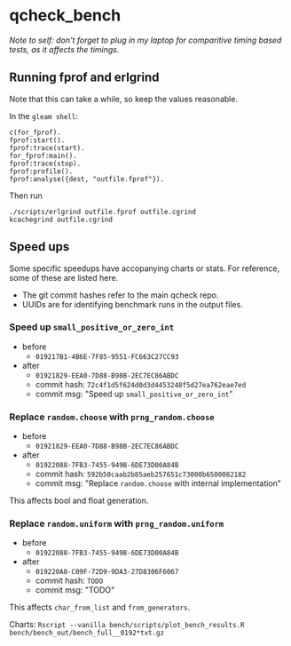 # qcheck_bench

_Note to self: don't forget to plug in my laptop for comparitive timing based tests, as it affects the timings._

## Running fprof and erlgrind

Note that this can take a while, so keep the values reasonable.

In the `gleam shell`:

```
c(for_fprof).
fprof:start().
fprof:trace(start).
for_fprof:main().
fprof:trace(stop).
fprof:profile().
fprof:analyse({dest, "outfile.fprof"}).
```

Then run

```
./scripts/erlgrind outfile.fprof outfile.cgrind
kcachegrind outfile.cgrind
```

## Speed ups

Some specific speedups have accopanying charts or stats. For reference, some of these are listed here.

- The git commit hashes refer to the main qcheck repo.
- UUIDs are for identifying benchmark runs in the output files.

### Speed up `small_positive_or_zero_int`

- before
  - `019217B1-4B6E-7F85-9551-FC663C27CC93`
- after
  - `01921829-EEA0-7D88-B98B-2EC7EC86ABDC`
  - commit hash: `72c4f1d5f624d0d3d4453248f5d27ea762eae7ed`
  - commit msg: "Speed up `small_positive_or_zero_int`"

### Replace `random.choose` with `prng_random.choose`

- before
  - `01921829-EEA0-7D88-B98B-2EC7EC86ABDC`
- after
  - `01922088-7FB3-7455-949B-6DE73D00A84B`
  - commit hash: `592b50caab2b85aeb257651c73000b6500082182`
  - commit msg: "Replace `random.choose` with internal implementation"

This affects bool and float generation.

### Replace `random.uniform` with `prng_random.uniform`

- before
  - `01922088-7FB3-7455-949B-6DE73D00A84B`
- after
  - `019220A8-C09F-72D9-9DA3-27D8306F6067`
  - commit hash: `TODO`
  - commit msg: "TODO"

This affects `char_from_list` and `from_generators`.

Charts: `Rscript --vanilla bench/scripts/plot_bench_results.R bench/bench_out/bench_full__0192*txt.gz`
